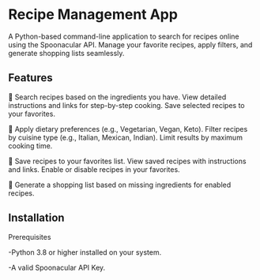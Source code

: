 # Recipe Management App

A Python-based command-line application to search for recipes online using the Spoonacular API. Manage your favorite recipes, apply filters, and generate shopping lists seamlessly.


## Features

🥘 
Search recipes based on the ingredients you have.
View detailed instructions and links for step-by-step cooking.
Save selected recipes to your favorites.

🎯 
Apply dietary preferences (e.g., Vegetarian, Vegan, Keto).
Filter recipes by cuisine type (e.g., Italian, Mexican, Indian).
Limit results by maximum cooking time.

🌟 
Save recipes to your favorites list.
View saved recipes with instructions and links.
Enable or disable recipes in your favorites.

🛒 
Generate a shopping list based on missing ingredients for enabled recipes.


## Installation

Prerequisites

-Python 3.8 or higher installed on your system.

-A valid Spoonacular API Key. 
